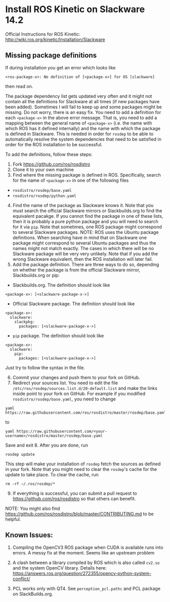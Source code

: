 # Install ROS Kinetic on Slackware 14.2

Official Instructions for ROS Kinetic: http://wiki.ros.org/kinetic/Installation/Slackware 

## Missing package definitions
If during installation you get an error which looks like 
```
<ros-package-x>: No definition of [<package-x>] for OS [slackware]
```
then read on.

The package dependency list gets updated very often and it might not contain
all the definitions for Slackware at all times (if new packages have been added).
Sometimes I will fail to keep up and some packages might be missing.
Do not worry, there is an easy fix. You need to add a definition for each 
`<package-x>` in the above error message. That is, you need to add a mapping 
between the general name of `<package-x>` (i.e. the name with which ROS has 
it defined internally) and the name with which the package is defined in 
Slackware. This is needed in order for `rosdep` to be able to automatically
resolve the system dependencies that need to be satisfied in order for the ROS
installation to be successful.  

To add the definitions, follow these steps:

1. Fork https://github.com/ros/rosdistro
2. Clone it to your own machine
3. Find where the missing package is defined in ROS. Specifically, search for
  the name of `<package-x>` in one of the following files
- `rosdistro/rosdep/base.yaml`
- `rosdistro/rosdep/python.yaml`
4. Find the name of the package as Slackware knows it. Note that you must search
  the official Slackware mirrors or Slackbuilds.org to find the equivalent pacakge.
  If you cannot find the package in one of these lists, then it is probably a pure
  python package and you will need to search for it via `pip`. Note that sometimes,
  one ROS package might correspond to several Slackware packages.
  NOTE: ROS uses the Ubuntu package definitions. When searching have in mind that 
  on Slackware one package might correspond to several Ubuntu packages and thus 
  the names might not match exactly. The cases in which there will be no Slackware
  package will be very very unlikely.
  Note that if you add the wrong Slackware equivalent, then the ROS installation will
  later fail.
5. Add the package definition. There are three ways to do so, depending on whether the
  package is from the official Slackware mirror, Slackbuilds.org or pip:
  - Slackbuilds.org. The definition should look like
```
<package-x>: [<slackware-package-x->]
```

  - Official Slackware package. The definition should look like
```
<package-x>:
  slackware:
    slackpkg:
      packages: [<slackware-package-x->]
```

  - `pip` package. The definition should look like
```
<package-x>:
  slackware:
    pip:
      packages: [<slackware-package-x->]
```
Just try to follow the syntax in the file.

6. Commit your changes and push them to your fork on GitHub.
7. Redirect your sources list. You need to edit the file
`/etc/ros/rosdep/sources.list.d/20-default.list` and make the links
inside point to your fork on GitHub. For example if you modified
`rosdistro/rosdep/base.yaml`, you need to change
```
yaml https://raw.githubusercontent.com/ros/rosdistro/master/rosdep/base.yaml
```
to
```
yaml https://raw.githubusercontent.com/<your-username>/rosdistro/master/rosdep/base.yaml
```
Save and exit
8. After you are done, run 
```
rosdep update
```
This step will make your installation of `rosdep` fetch the sources as defined
in your fork. Note that you might need to clear the `rosdep`'s cache for the
update to take place. To clear the cache, run
```
rm -rf ~/.ros/rosdep/*
```

9. If everything is successful, you can submit a pull request to
https://github.com/ros/rosdistro so that others can benefit.

NOTE: You might also find https://github.com/ros/rosdistro/blob/master/CONTRIBUTING.md
to be helpful.

## Known Issues:

1. Compiling the OpenCV3 ROS package when CUDA is available runs into errors. 
A messy fix at the moment. Seems like an upstream problem

2. A clash between a library compiled by ROS which is also called `cv2.so` and
the system OpenCV library. Details here: https://answers.ros.org/question/272355/opencv-python-system-conflict/

3. PCL works only with QT4. See `perception_pcl.pathc` and PCL package on SlackBuilds.org.
